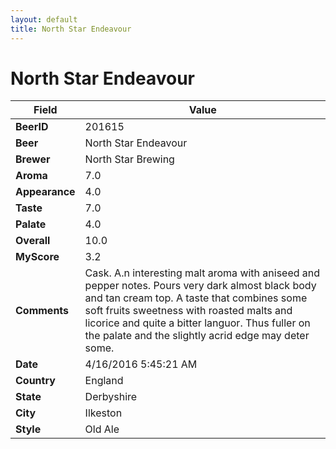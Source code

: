 ```yaml
---
layout: default
title: North Star Endeavour
---
```


# North Star Endeavour

| Field         | Value     |
|---------------|-----------|
| **BeerID** | 201615 |
| **Beer** | North Star Endeavour |
| **Brewer** | North Star Brewing |
| **Aroma** | 7.0 |
| **Appearance** | 4.0 |
| **Taste** | 7.0 |
| **Palate** | 4.0 |
| **Overall** | 10.0 |
| **MyScore** | 3.2 |
| **Comments** | Cask. A.n interesting malt aroma with aniseed and pepper notes. Pours very dark almost black body and tan cream top. A taste that combines some soft fruits sweetness with roasted malts and licorice and quite a bitter languor. Thus fuller on the palate and the slightly acrid edge may deter some. |
| **Date** | 4/16/2016 5:45:21 AM |
| **Country** | England |
| **State** | Derbyshire |
| **City** | Ilkeston |
| **Style** | Old Ale |
